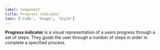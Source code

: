 ```yaml
---
label: Component
title: Progress indicator
tabs: ['Code', 'Usage', 'Style']
---
```


<page-intro>**Progress indicator** is a visual representation of a users progress through a set of steps. They guide the user through a number of steps in order to complete a specified process.</page-intro>

<component 
    name="Progress indicator"
    component="progress-indicator" 
    variation="progress-indicator"
    codepen="jaGPyr"
    hasAngularVersion="true"
    hasReactVersion="true" 
    >
</component>
<component-docs component="progress-indicator"></component-docs>
